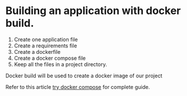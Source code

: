 # Building an application with docker build.

1. Create one application file
2. Create a requirements file
3. Create a dockerfile
4. Create a docker compose file
5. Keep all the files in a project directory.

Docker build will be used to create a docker image of our project

Refer to this article [try docker compose](https://docs.docker.com/compose/gettingstarted/) for complete guide.

